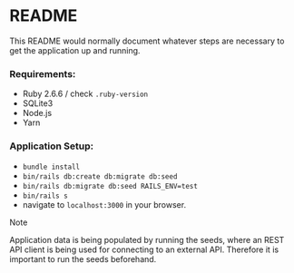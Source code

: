 # README

This README would normally document whatever steps are necessary to get the
application up and running.

### Requirements:

* Ruby 2.6.6 / check `.ruby-version`
* SQLite3
* Node.js
* Yarn

### Application Setup:

* `bundle install`
* `bin/rails db:create db:migrate db:seed`
* `bin/rails db:migrate db:seed RAILS_ENV=test`
* `bin/rails s`
* navigate to `localhost:3000` in your browser.

>[!NOTE]
>
> Application data is being populated by running the seeds, where an REST API client is being used for connecting to an external API.
> Therefore it is important to run the seeds beforehand.
